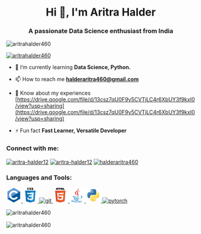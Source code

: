 <h1 align="center">Hi 👋, I'm Aritra Halder</h1>
<h3 align="center">A passionate Data Science enthusiast from India</h3>

<p align="left"> <img src="https://komarev.com/ghpvc/?username=aritrahalder460&label=Profile%20views&color=0e75b6&style=flat" alt="aritrahalder460" /> </p>

<p align="left"> <a href="https://github.com/ryo-ma/github-profile-trophy"><img src="https://github-profile-trophy.vercel.app/?username=aritrahalder460" alt="aritrahalder460" /></a> </p>

- 🌱 I’m currently learning **Data Science, Python.**

- 📫 How to reach me **halderaritra460@gmail.com**

- 📄 Know about my experiences [https://drive.google.com/file/d/13csz7qU0F9y5CVTjLC4r6XbUY3f9kxI0/view?usp=sharing](https://drive.google.com/file/d/13csz7qU0F9y5CVTjLC4r6XbUY3f9kxI0/view?usp=sharing)

- ⚡ Fun fact **Fast Learner, Versatile Developer**

<h3 align="left">Connect with me:</h3>
<p align="left">
<a href="https://linkedin.com/in/aritra-halder12" target="blank"><img align="center" src="https://raw.githubusercontent.com/rahuldkjain/github-profile-readme-generator/master/src/images/icons/Social/linked-in-alt.svg" alt="aritra-halder12" height="30" width="40" /></a>
<a href="https://www.facebook.com/share/15ua1zySMN/" target="blank"><img align="center" src="https://raw.githubusercontent.com/rahuldkjain/github-profile-readme-generator/master/src/images/icons/Social/facebook.svg" alt="aritra-halder12" height="30" width="40" /></a>
<a href="https://instagram.com/halderaritra460" target="blank"><img align="center" src="https://raw.githubusercontent.com/rahuldkjain/github-profile-readme-generator/master/src/images/icons/Social/instagram.svg" alt="halderaritra460" height="30" width="40" /></a>
</p>

<h3 align="left">Languages and Tools:</h3>
<p align="left"> <a href="https://www.cprogramming.com/" target="_blank" rel="noreferrer"> <img src="https://raw.githubusercontent.com/devicons/devicon/master/icons/c/c-original.svg" alt="c" width="40" height="40"/> </a> <a href="https://www.w3schools.com/css/" target="_blank" rel="noreferrer"> <img src="https://raw.githubusercontent.com/devicons/devicon/master/icons/css3/css3-original-wordmark.svg" alt="css3" width="40" height="40"/> </a> <a href="https://git-scm.com/" target="_blank" rel="noreferrer"> <img src="https://www.vectorlogo.zone/logos/git-scm/git-scm-icon.svg" alt="git" width="40" height="40"/> </a> <a href="https://www.w3.org/html/" target="_blank" rel="noreferrer"> <img src="https://raw.githubusercontent.com/devicons/devicon/master/icons/html5/html5-original-wordmark.svg" alt="html5" width="40" height="40"/> </a> <a href="https://www.java.com" target="_blank" rel="noreferrer"> <img src="https://raw.githubusercontent.com/devicons/devicon/master/icons/java/java-original.svg" alt="java" width="40" height="40"/> </a> <a href="https://www.python.org" target="_blank" rel="noreferrer"> <img src="https://raw.githubusercontent.com/devicons/devicon/master/icons/python/python-original.svg" alt="python" width="40" height="40"/> </a> <a href="https://pytorch.org/" target="_blank" rel="noreferrer"> <img src="https://www.vectorlogo.zone/logos/pytorch/pytorch-icon.svg" alt="pytorch" width="40" height="40"/> </a> </p>

<p><img align="center" src="https://github-readme-stats.vercel.app/api/top-langs?username=aritrahalder460&show_icons=true&locale=en&layout=compact" alt="aritrahalder460" /></p>

<p><img align="center" src="https://github-readme-streak-stats.herokuapp.com/?user=aritrahalder460&" alt="aritrahalder460" /></p>
